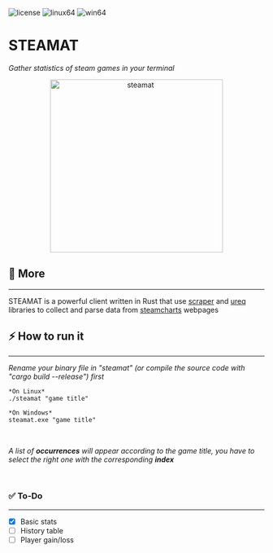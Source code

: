 ![license](https://img.shields.io/badge/license-GPLv3-brightgreen)
![linux64](https://img.shields.io/badge/linux-release64-orange)
![win64](https://img.shields.io/badge/windows-release64-informational)

# STEAMAT

*Gather statistics of steam games in your terminal*

<p align="center"><img src="https://i.ibb.co/Lkp3v9s/steamat.png" alt="steamat" width="340"></p>

## 📌 More 
<hr>

STEAMAT is a powerful client written in Rust that use [scraper](https://github.com/causal-agent/scraper) and [ureq](https://github.com/algesten/ureq) libraries to collect and parse data from [steamcharts](https://steamcharts.com/) webpages
<br>

## ⚡️ How to run it
<hr>

*Rename your binary file in "steamat" (or compile the source code with "cargo build --release") first*

```
*On Linux*
./steamat "game title"

*On Windows*
steamat.exe "game title"
```
<br>

*A list of **occurrences** will appear according to the game title, you have to select the right one with the corresponding **index***

<br>

### ✅ To-Do
<hr>

- [x] Basic stats
- [ ] History table
- [ ] Player gain/loss
